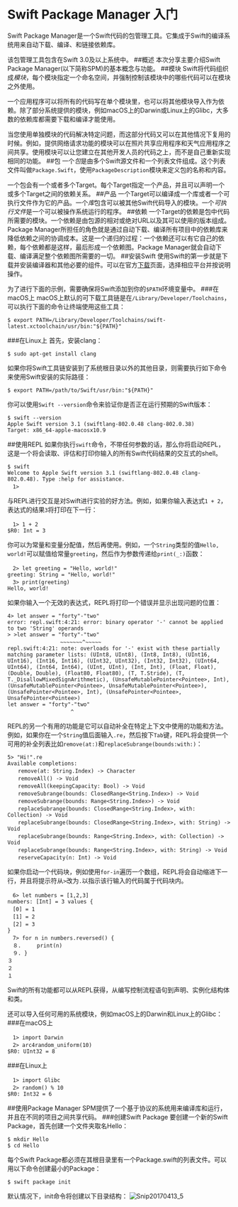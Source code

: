 # Swift Package Manager 入门
Swift Package Manager是一个Swift代码的包管理工具。它集成于Swift的编译系统用来自动下载、编译、和链接依赖库。

该包管理工具包含在Swift 3.0及以上系统中。
##概述
本次分享主要介绍Swift Package Manager(以下简称SPM)的基本概念与功能。
##模块
Swift将代码组织成*模块*，每个模块指定一个命名空间，并强制控制该模块中的哪些代码可以在模块之外使用。

一个应用程序可以将所有的代码写在单个模块里，也可以将其他模块导入作为依赖。除了部分系统提供的模块，例如macOS上的Darwin或Linux上的Glibc，大多数的依赖库都需要下载和编译才能使用。

当您使用单独模块的代码解决特定问题，而这部分代码又可以在其他情况下复用的时候。例如，提供网络请求功能的模块可以在照片共享应用程序和天气应用程序之间共享。使用模块可以让您建立在其他开发人员的代码之上，而不是自己重新实现相同的功能。
##包
一个*包*是由多个Swift源文件和一个列表文件组成。这个列表文件叫做`Package.Swift`，使用`PackageDescription`模块来定义包的名称和内容。

一个包会有一个或者多个Target。每个Target指定一个产品，并且可以声明一个或多个Target之间的依赖关系。
##产品
一个Target可以编译成一个库或者一个可执行文件作为它的产品。一个*库*包含可以被其他Swift代码导入的模块。一个*可执行文件*是一个可以被操作系统运行的程序。
##依赖
一个Target的依赖是包中代码所需要的模块。一个依赖是由包源的相对或绝对URL以及其可以使用的版本组成。Package Manager所担任的角色就是通过自动下载、编译所有项目中的依赖库来降低依赖之间的协调成本。这是一个递归的过程：一个依赖还可以有它自己的依赖，每个依赖都是这样，最后形成一个依赖图。Package Manager就会自动下载、编译满足整个依赖图所需要的一切。
##安装Swift
使用Swift的第一步就是下载并安装编译器和其他必要的组件。可以在官方[下载](https://swift.org/download/)页面，选择相应平台并按说明操作。

为了进行下面的示例，需要确保将Swift添加到你的`$PATH`环境变量中。
###在macOS上
macOS上默认的可下载工具链是在`/Library/Developer/Toolchains`，可以执行下面的命令让终端使用这些工具：

```
$ export PATH=/Library/Developer/Toolchains/swift-latest.xctoolchain/usr/bin:"${PATH}"
```

###在Linux上
首先，安装clang：

```
$ sudo apt-get install clang
```

如果你将Swift工具链安装到了系统根目录以外的其他目录，则需要执行如下命令来使用Swift安装的实际路径：

```
$ export PATH=/path/to/Swift/usr/bin:"${PATH}"
```

你可以使用`Swift --version`命令来验证你是否正在运行预期的Swift版本：

```
$ swift --version
Apple Swift version 3.1 (swiftlang-802.0.48 clang-802.0.38)
Target: x86_64-apple-macosx10.9
```

##使用REPL
如果你执行`swift`命令，不带任何参数的话，那么你将启动REPL，这是一个将会读取、评估和打印你输入的所有Swift代码结果的交互式的shell。

```
$ swift
Welcome to Apple Swift version 3.1 (swiftlang-802.0.48 clang-802.0.48). Type :help for assistance.
　1>
```

与REPL进行交互是对Swift进行实验的好方法。例如，如果你输入表达式`1 + 2`，表达式的结果`3`将打印在下一行：

```
　1> 1 + 2
$R0: Int = 3
```

你可以为常量和变量分配值，然后再使用。例如，一个`String`类型的值`Hello, world!`可以赋值给常量`greeting`，然后作为参数传递给`print(_:)`函数：

```
　2> let greeting = "Hello, world!"
greeting: String = "Hello, world!"
　3> print(greeting)
Hello, world!
```

如果你输入一个无效的表达式，REPL将打印一个错误并显示出现问题的位置：

```
4> let answer = "forty"-"two"
error: repl.swift:4:21: error: binary operator '-' cannot be applied to two 'String' operands
> >let answer = "forty"-"two"
　　　　　　　　　　~~~~~~~^~~~~~
repl.swift:4:21: note: overloads for '-' exist with these partially matching parameter lists: (UInt8, UInt8), (Int8, Int8), (UInt16, UInt16), (Int16, Int16), (UInt32, UInt32), (Int32, Int32), (UInt64, UInt64), (Int64, Int64), (UInt, UInt), (Int, Int), (Float, Float), (Double, Double), (Float80, Float80), (T, T.Stride), (T, T._DisallowMixedSignArithmetic), (UnsafeMutablePointer<Pointee>, Int), (UnsafeMutablePointer<Pointee>, UnsafeMutablePointer<Pointee>), (UnsafePointer<Pointee>, Int), (UnsafePointer<Pointee>, UnsafePointer<Pointee>)
let answer = "forty"-"two"
　　　　　　　　　　　　^
```

REPL的另一个有用的功能是它可以自动补全在特定上下文中使用的功能和方法。例如，如果你在一个`String`值后面输入`.re`，然后按下`Tab`键，REPL将会提供一个可用的补全列表比如`remove(at:)`和`replaceSubrange(bounds:with:)`：

```
5> "Hi!".re
Available completions:
　　remove(at: String.Index) -> Character
　　removeAll() -> Void
　　removeAll(keepingCapacity: Bool) -> Void
　　removeSubrange(bounds: ClosedRange<String.Index>) -> Void
　　removeSubrange(bounds: Range<String.Index>) -> Void
　　replaceSubrange(bounds: ClosedRange<String.Index>, with: Collection) -> Void
　　replaceSubrange(bounds: ClosedRange<String.Index>, with: String) -> Void
　　replaceSubrange(bounds: Range<String.Index>, with: Collection) -> Void
　　replaceSubrange(bounds: Range<String.Index>, with: String) -> Void
　　reserveCapacity(n: Int) -> Void
```

如果你启动一个代码块，例如使用`for-in`遍历一个数组，REPL将会自动缩进下一行，并且将提示符从`>`改为`.`以指示该行输入的代码属于代码块内。

```
　6> let numbers = [1,2,3]
numbers: [Int] = 3 values {
　[0] = 1
　[1] = 2
　[2] = 3
}
　7> for n in numbers.reversed() {
　８.　　　print(n)
　９. }
３
２
１
```

Swift的所有功能都可以从REPL获得，从编写控制流程语句到声明、实例化结构体和类。

还可以导入任何可用的系统模块，例如macOS上的Darwin和Linux上的Glibc：
###在macOS上
```
　1> import Darwin
　2> arc4random_uniform(10)
$R0: UInt32 = 8
```

###在Linux上
```
　1> import Glibc
　2> random() % 10
$R0: Int32 = 6
```

##使用Package Manager
SPM提供了一个基于协议的系统用来编译库和运行，并且在不同的项目之间共享代码。
###创建Swift Package
要创建一个新的Swift Package，首先创建一个文件夹取名Hello：

```
$ mkdir Hello
$ cd Hello
```

每个Swift Package都必须在其根目录里有一个Package.swift的列表文件。可以用以下命令创建最小的Package：

```
$ swift package init
```

默认情况下，init命令将创建以下目录结构：
![Snip20170413_5](http://onmw6wg88.bkt.clouddn.com/Snip20170413_5.png)




